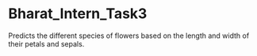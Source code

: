 # Bharat_Intern_Task3
Predicts the different species of flowers based on the length and width of their petals and sepals.
